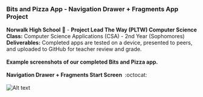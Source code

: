 ### Bits and Pizza App - Navigation Drawer + Fragments App Project<br>
<b>Norwalk High School</b> :school: - <b>Project Lead The Way (PLTW) Computer Science</b><br>
<b>Class:</b> Computer Science Applications (CSA) - 2nd Year (Sophomores)<br>
<b>Deliverables:</b> Completed apps are tested on a device, presented to peers, and uploaded to GitHub for teacher review and grade.   
<br>
<b>Example screenshots of our completed Bits and Pizza app.</b><br><br>
<b>Navigation Drawer + Fragments Start Screen</b>&nbsp;&nbsp;:octocat:<br><br>
![Alt text](https://github.com/vpluma/bitsandpizza/blob/master/screenshots/nav_drawer_start.png "Start Screen")
<br><br>

